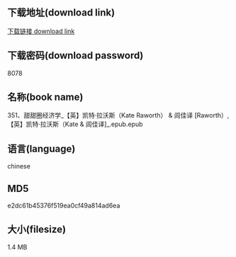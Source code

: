 ## 下载地址(download link)
[下载链接 download link](https://voluble-croquembouche-d321dc.netlify.app/?s=351%E3%80%81%E7%94%9C%E7%94%9C%E5%9C%88%E7%BB%8F%E6%B5%8E%E5%AD%A6_%E3%80%90%E8%8B%B1%E3%80%91%E5%87%AF%E7%89%B9%C2%B7%E6%8B%89%E6%B2%83%E6%96%AF%EF%BC%88Kate+Raworth%EF%BC%89+%26+%E9%97%BE%E4%BD%B3%E8%AF%91+%5BRaworth%EF%BC%89%2C+%E3%80%90%E8%8B%B1%E3%80%91%E5%87%AF%E7%89%B9%C2%B7%E6%8B%89%E6%B2%83%E6%96%AF%EF%BC%88Kate+%26+%E9%97%BE%E4%BD%B3%E8%AF%91%5D_.epub)

## 下载密码(download password)
8078

## 名称(book name)
351、甜甜圈经济学_【英】凯特·拉沃斯（Kate Raworth） & 闾佳译 [Raworth）, 【英】凯特·拉沃斯（Kate & 闾佳译]_.epub.epub

## 语言(language)
chinese

## MD5
e2dc61b45376f519ea0cf49a814ad6ea

## 大小(filesize)
1.4 MB
